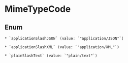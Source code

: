 
# MimeTypeCode

## Enum


    * `applicationSlashJSON` (value: `"application/JSON"`)

    * `applicationSlashXML` (value: `"application/XML"`)

    * `plainSlashText` (value: `"plain/text"`)



